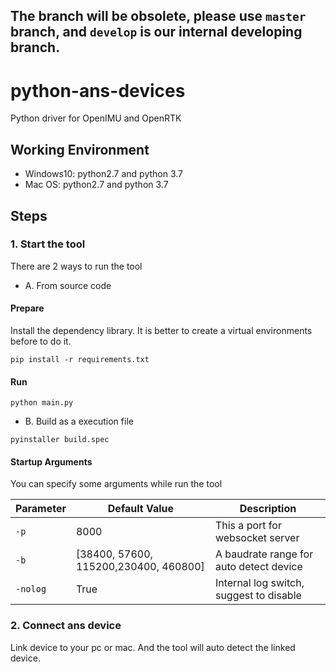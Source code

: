 ## The branch will be obsolete, please use `master` branch, and `develop` is our internal developing branch.

# python-ans-devices
Python driver for OpenIMU and OpenRTK

## Working Environment 
- Windows10: python2.7 and python 3.7
- Mac OS: python2.7 and python 3.7

## Steps

### 1. Start the tool
There are 2 ways to run the tool
- A. From source code
#### Prepare
Install the dependency library. It is better to create a virtual environments before to do it.
```
pip install -r requirements.txt
```
#### Run
```
python main.py
```
- B. Build as a execution file
```
pyinstaller build.spec
```

#### Startup Arguments
You can specify some arguments while run the tool

Parameter | Default Value | Description
-|-|-
`-p` | 8000 | This a port for websocket server |
`-b`|[38400, 57600, 115200,230400, 460800]|A baudrate range for auto detect device|
`-nolog`|True|Internal log switch, suggest to disable|

### 2. Connect ans device
Link device to your pc or mac. And the tool will auto detect the linked device.
